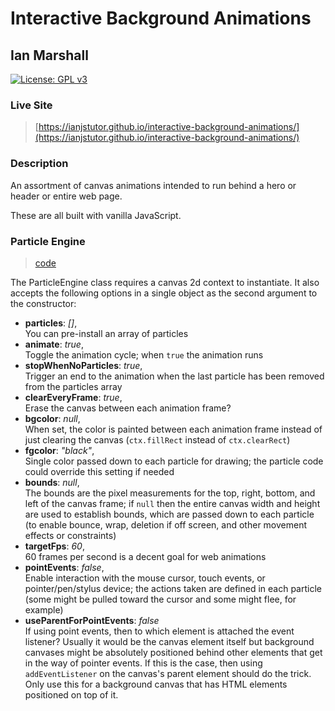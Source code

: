 # Interactive Background Animations

## Ian Marshall

[![License: GPL v3](https://img.shields.io/badge/License-GPLv3-blue.svg)](https://www.gnu.org/licenses/gpl-3.0)

### Live Site

> [https://ianjstutor.github.io/interactive-background-animations/](https://ianjstutor.github.io/interactive-background-animations/)

### Description

An assortment of canvas animations intended to run behind a hero or header or entire web page.

These are all built with vanilla JavaScript.

### Particle Engine

> [code](https://github.com/ianJStutor/interactive-background-animations/blob/main/assets/js/canvas-animations/particle-engine.js)

The ParticleEngine class requires a canvas 2d context to instantiate. It also accepts the following options in a single object as the second argument to the constructor:

* **particles**: *[]*,<br>You can pre-install an array of particles
* **animate**: *true*,<br>Toggle the animation cycle; when <code>true</code> the animation runs
* **stopWhenNoParticles**: *true*,<br>Trigger an end to the animation when the last particle has been removed from the particles array
* **clearEveryFrame**: *true*,<br>Erase the canvas between each animation frame?
* **bgcolor**: *null*,<br>When set, the color is painted between each animation frame instead of just clearing the canvas (<code>ctx.fillRect</code> instead of <code>ctx.clearRect</code>)
* **fgcolor**: *"black"*,<br>Single color passed down to each particle for drawing; the particle code could override this setting if needed
* **bounds**: *null*,<br>The bounds are the pixel measurements for the top, right, bottom, and left of the canvas frame; if <code>null</code> then the entire canvas width and height are used to establish bounds, which are passed down to each particle (to enable bounce, wrap, deletion if off screen, and other movement effects or constraints)
* **targetFps**: *60*,<br>60 frames per second is a decent goal for web animations
* **pointEvents**: *false*,<br>Enable interaction with the mouse cursor, touch events, or pointer/pen/stylus device; the actions taken are defined in each particle (some might be pulled toward the cursor and some might flee, for example)
* **useParentForPointEvents**: *false*<br>If using point events, then to which element is attached the event listener? Usually it would be the canvas element itself but background canvases might be absolutely positioned behind other elements that get in the way of pointer events. If this is the case, then using <code>addEventListener</code> on the canvas's parent element should do the trick. Only use this for a background canvas that has HTML elements positioned on top of it.
